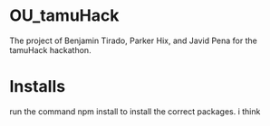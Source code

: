# OU_tamuHack
The project of Benjamin Tirado, Parker Hix, and Javid Pena for the tamuHack hackathon.

# Installs
run the command npm install to install the correct packages. i think